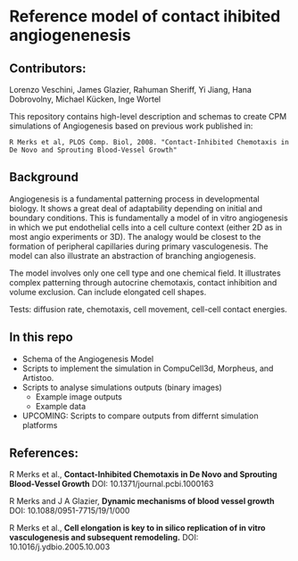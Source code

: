 # Reference model of contact ihibited angiogenenesis

## Contributors:
Lorenzo Veschini, James Glazier, Rahuman Sheriff, Yi Jiang, Hana Dobrovolny, Michael Kücken, Inge Wortel 

This repository contains high-level description and schemas to create CPM simulations of Angiogenesis based on previous work published in:

    R Merks et al, PLOS Comp. Biol, 2008. "Contact-Inhibited Chemotaxis in De Novo and Sprouting Blood-Vessel Growth"

## Background
Angiogenesis is a fundamental patterning process in developmental biology. It shows a great deal of adaptability depending on initial and boundary conditions. This is fundamentally a model of in vitro angiogenesis in which we put endothelial cells into a cell culture context (either 2D as in most angio experiments or 3D). The analogy would be closest to the formation of peripheral capillaries during primary vasculogenesis. The model can also illustrate an abstraction of branching angiogenesis.

The model involves only one cell type and one chemical field. It illustrates complex patterning through autocrine chemotaxis, contact inhibition and volume exclusion. Can include elongated cell shapes. 

Tests: diffusion rate, chemotaxis, cell movement, cell-cell contact energies.

## In this repo
* Schema of the Angiogenesis Model
* Scripts to implement the simulation in CompuCell3d, Morpheus, and Artistoo.
* Scripts to analyse simulations outputs (binary images)
    * Example image outputs
    * Example data 
* UPCOMING: Scripts to compare outputs from differnt simulation platforms  

## References:

R Merks et al.,
**Contact-Inhibited Chemotaxis in De Novo and Sprouting Blood-Vessel Growth**
DOI: 10.1371/journal.pcbi.1000163 

R Merks and J A Glazier, 
**Dynamic mechanisms of blood vessel growth**
DOI: 10.1088/0951-7715/19/1/000 

R Merks et al.,
**Cell elongation is key to in silico replication of in vitro vasculogenesis and subsequent remodeling.**
DOI:  10.1016/j.ydbio.2005.10.003 

